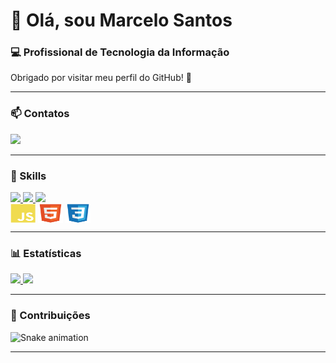 <!--  ![Header](./github-header-image.png) -->

# 👋 Olá, sou Marcelo Santos  
### 💻 Profissional de Tecnologia da Informação  

Obrigado por visitar meu perfil do GitHub! 🚀

---

### 📫 Contatos
<div> 
  <a href="https://www.linkedin.com/in/marcelofsantos/" target="_blank">
    <img src="https://img.shields.io/badge/-LinkedIn-%230077B5?style=for-the-badge&logo=linkedin&logoColor=white">
  </a> 
</div>

---

### 🧠 Skills
<div style="display: inline_block">
  <a href="https://github.com/marsselu" target="_blank">
    <img src="https://img.shields.io/badge/GitLab-330F63?style=for-the-badge&logo=gitlab&logoColor=white">
  </a> 
  <a href="https://github.com/marsselu" target="_blank">
    <img src="https://img.shields.io/badge/Zabbix-red?style=for-the-badge&logo=medium&logoColor=white">
  </a>
  <a href="https://github.com/marsselu" target="_blank">
    <img src="https://img.shields.io/badge/ShellScript-black?style=for-the-badge&logo=medium&logoColor=white">
  </a>
  <br>
  <img align="center" alt="JavaScript" height="30" width="40" src="https://raw.githubusercontent.com/devicons/devicon/master/icons/javascript/javascript-plain.svg">
  <img align="center" alt="HTML" height="30" width="40" src="https://raw.githubusercontent.com/devicons/devicon/master/icons/html5/html5-original.svg">
  <img align="center" alt="CSS" height="30" width="40" src="https://raw.githubusercontent.com/devicons/devicon/master/icons/css3/css3-original.svg">
</div>

---

### 📊 Estatísticas
<div>
  <a href="https://github.com/marsselu">
    <img height="150em" src="https://github-readme-stats.vercel.app/api?username=marsselu&show_icons=true&theme=dracula&include_all_commits=true&count_private=true"/>
    <img height="150em" src="https://github-readme-stats.vercel.app/api/top-langs/?username=marsselu&layout=compact&langs_count=7&theme=dracula"/>
  </a>
</div>

---

### 🐍 Contribuições

<picture>
  <source media="(prefers-color-scheme: dark)" srcset="https://raw.githubusercontent.com/marsselu/marsselu/output/snake-dark.svg" />
  <source media="(prefers-color-scheme: light)" srcset="https://raw.githubusercontent.com/marsselu/marsselu/output/snake-light.svg" />
  <img alt="Snake animation" src="https://raw.githubusercontent.com/marsselu/marsselu/output/snake-light.svg" />
</picture>

---
